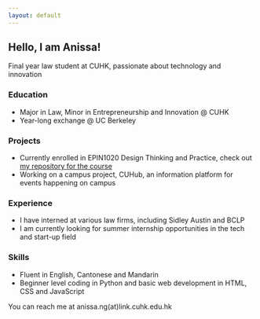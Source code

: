 ```yaml
---
layout: default
---
```




## Hello, I am Anissa!

Final year law student at CUHK, passionate about technology and innovation

### Education

* Major in Law, Minor in Entrepreneurship and Innovation @ CUHK
* Year-long exchange @ UC Berkeley

### Projects

* Currently enrolled in EPIN1020 Design Thinking and Practice, check out [my repository for the course](https://an-yc.github.io/epin1020/)
* Working on a campus project, CUHub, an information platform for events happening on campus

### Experience

* I have interned at various law firms, including Sidley Austin and BCLP
* I am currently looking for summer internship opportunities in the tech and start-up field

### Skills

* Fluent in English, Cantonese and Mandarin
* Beginner level coding in Python and basic web development in HTML, CSS and JavaScript

You can reach me at anissa.ng(at)link.cuhk.edu.hk
